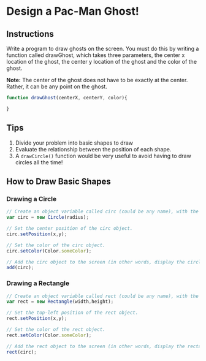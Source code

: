 # Design a Pac-Man Ghost!

## Instructions
Write a program to draw ghosts on the screen. You must do this by writing a function called drawGhost, which takes three parameters, the center x location of the ghost, the center y location of the ghost and the color of the ghost.

**Note:** The center of the ghost does not have to be exactly at the center. Rather, it can be any point on the ghost.

```javascript
function drawGhost(centerX, centerY, color){

}
```

## Tips
1. Divide your problem into basic shapes to draw
2. Evaluate the relationship between the position of each shape.
3. A `drawCircle()` function would be very useful to avoid having to draw circles all the time!

## How to Draw Basic Shapes
### Drawing a Circle
```javascript
// Create an object variable called circ (could be any name), with the Circle template.
var circ = new Circle(radius); 

// Set the center position of the circ object.
circ.setPosition(x,y); 

// Set the color of the circ object.
circ.setColor(Color.someColor);

// Add the circ object to the screen (in other words, display the circle)
add(circ);

```

### Drawing a Rectangle
```javascript
// Create an object variable called rect (could be any name), with the Rectangle template.
var rect = new Rectangle(width,height); 

// Set the top-left position of the rect object.
rect.setPosition(x,y);

// Set the color of the rect object.
rect.setColor(Color.someColor);

// Add the rect object to the screen (in other words, display the rectangle)
rect(circ);

```
